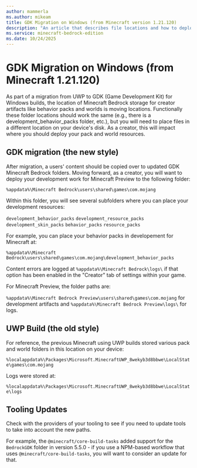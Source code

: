 ```yaml
---
author: mammerla
ms.author: mikeam
title: GDK Migration on Windows (from Minecraft version 1.21.120)
description: "An article that describes file locations and how to deploy your in-development files for Minecraft Bedrock."
ms.service: minecraft-bedrock-edition
ms.date: 10/24/2025
---
```


# GDK Migration on Windows (from Minecraft 1.21.120)

As part of a migration from UWP to GDK (Game Development Kit) for Windows builds, the location of Minecraft Bedrock storage for creator artifacts like behavior packs and worlds is moving locations. Functionally these folder locations should work the same (e.g., there is a development_behavior_packs folder, etc.), but you will need to place files in a different location on your device's disk. As a creator, this will impact where you should deploy your pack and world resources.

## GDK migration (the new style)

After migration, a users' content should be copied over to updated GDK Minecraft Bedrock folders. Moving forward, as a creator, you will want to deploy your development work for Minecraft Preview to the following folder:

`%appdata%\Minecraft Bedrock\users\shared\games\com.mojang`

Within this folder, you will see several subfolders where you can place your development resources:

`development_behavior_packs`
`development_resource_packs`
`development_skin_packs`
`behavior_packs`
`resource_packs`

For example, you can place your behavior packs in developement for Minecraft at:

`%appdata%\Minecraft Bedrock\users\shared\games\com.mojang\development_behavior_packs`

Content errors are logged at `%appdata%\Minecraft Bedrock\logs\` if that option has been enabled in the "Creator" tab of settings within your game.

For Minecraft Preview, the folder paths are:

`%appdata%\Minecraft Bedrock Preview\users\shared\games\com.mojang` for development artifacts and `%appdata%\Minecraft Bedrock Preview\logs\` for logs.


## UWP Build (the old style)

For reference, the previous Minecraft using UWP builds stored various pack and world folders in this location on your device:

`%localappdata%\Packages\Microsoft.MinecraftUWP_8wekyb3d8bbwe\LocalState\games\com.mojang`

Logs were stored at:

`%localappdata%\Packages\Microsoft.MinecraftUWP_8wekyb3d8bbwe\LocalState\logs`

## Tooling Updates

Check with the providers of your tooling to see if you need to update tools to take into account the new paths. 

For example, the `@minecraft/core-build-tasks` added support for the `BedrockGDK` folder in version 5.5.0 - if you use a NPM-based workflow that uses `@minecraft/core-build-tasks`, you will want to consider an update for that.